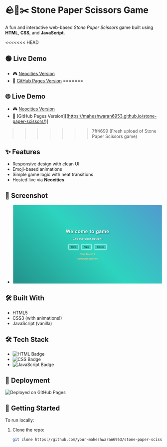 # 🪨📄✂️ Stone Paper Scissors Game

A fun and interactive web-based *Stone Paper Scissors* game built using **HTML**, **CSS**, and **JavaScript**.

<<<<<<< HEAD
## 🟢 Live Demo
- 🎮 [Neocities Version](https://mahesh123.neocities.org/game/stone_paper_scissor)
- 🚀 [GitHub Pages Version](https://maheshwaran6953.github.io/stone-paper-scissors/)
=======
## 🌐 Live Demo 
- 🎮 [Neocities Version](https://mahesh123.neocities.org/game/stone_paper_scissor)  
- 🚀 [GitHub Pages Version][(https://maheshwaran6953.github.io/stone-paper-scissors/)]
>>>>>>> 7ff4699 (Fresh upload of Stone Paper Scissors game)

## ✨ Features
- Responsive design with clean UI
- Emoji-based animations
- Simple game logic with neat transitions
- Hosted live via **Neocities**

## 📸 Screenshot  
- ![Game Preview](preview.png)

## 🛠️ Built With
- HTML5
- CSS3 (with animations!)
- JavaScript (vanilla)

## 🛠️ Tech Stack  
- ![HTML Badge](https://img.shields.io/badge/HTML-5-orange?style=flat-square)  
- ![CSS Badge](https://img.shields.io/badge/CSS-3-blue?style=flat-square)  
- ![JavaScript Badge](https://img.shields.io/badge/JavaScript-ES6-yellow?style=flat-square)  

## 🚀 Deployment  
![Deployed on GitHub Pages](https://img.shields.io/badge/Deployed-GitHub%20Pages-brightgreen?style=flat-square)  

## 🚀 Getting Started
To run locally:
1. Clone the repo:
   ```bash
   git clone https://github.com/your-maheshwaran6953/stone-paper-scissors.git
